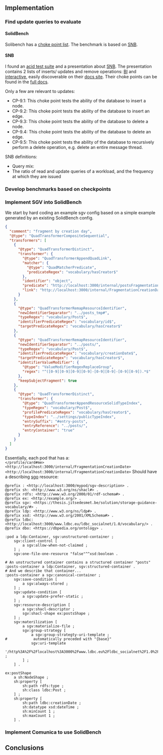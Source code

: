 ## Implementation

### Find update queries to evaluate

#### SolidBench
Solibench has a [choke point list](https://github.com/SolidBench/SolidBench.js/blob/master/docs/choke-points.md).
The benchmark is based on [SNB](#snb).

#### SNB
I found an [acid test suite](https://github.com/ldbc/ldbc_acid) and a presentation about [SNB](https://ldbcouncil.org/docs/presentations/ldbc-snb-2022-11.pdf).
The presentation contains 2 lists of inserts/ updates and remove operations:
[BI](https://ldbcouncil.org/ldbc_snb_docs/workload-bi.pdf) and [interactive](https://ldbcouncil.org/ldbc_snb_docs/workload-interactive-v1.pdf),
easily discoverable on their [docs site](https://ldbcouncil.org/ldbc_snb_docs/).
Their choke points can be found in the [full docs](https://ldbcouncil.org/ldbc_snb_docs/ldbc-snb-specification.pdf).

Only a few are relevant to updates:
* CP-9.1: This choke point tests the ability of the database to insert a node.
* CP-9.2: This choke point tests the ability of the database to insert an edge.
* CP-9.3: This choke point tests the ability of the database to delete a node.
* CP-9.4: This choke point tests the ability of the database to delete an edge.
* CP-9.5: This choke point tests the ability of the database to recursively perform a delete operation, e.g. delete an entire message thread.


SNB definitions:
* Query mix: 
* The ratio of read and update queries of a workload, and the frequency at which they are issued 


### Develop benchmarks based on checkpoints


### Implement SGV into SolidBench

We start by hard coding an example sgv config based on a simple example generated by an existing SolidBench config.

```json
{
  "comment": "fragment by creation day",
  "@type": "QuadTransformerCompositeSequential",
  "transformers": [
    {
      "@type": "QuadTransformerDistinct",
      "transformer": {
        "@type": "QuadTransformerAppendQuadLink",
        "matcher": {
          "@type": "QuadMatcherPredicate",
          "predicateRegex": "vocabulary/hasCreator$"
        },
        "identifier": "object",
        "predicate": "http://localhost:3000/internal/postsFragmentation",
        "link": "http://localhost:3000/internal/FragmentationCreationDate"
      }
    },
    {
      "@type": "QuadTransformerRemapResourceIdentifier",
      "newIdentifierSeparator": "../posts_tmp#",
      "typeRegex": "vocabulary/Post$",
      "identifierPredicateRegex": "vocabulary/id$",
      "targetPredicateRegex": "vocabulary/hasCreator$"
    },
    {
      "@type": "QuadTransformerRemapResourceIdentifier",
      "newIdentifierSeparator": "../posts/",
      "typeRegex": "vocabulary/Post$",
      "identifierPredicateRegex": "vocabulary/creationDate$",
      "targetPredicateRegex": "vocabulary/hasCreator$",
      "identifierValueModifier": {
        "@type": "ValueModifierRegexReplaceGroup",
        "regex": "^([0-9][0-9][0-9][0-9]-[0-9][0-9]-[0-9][0-9]).*$"
      },
      "keepSubjectFragment": true
    },
    {
      "@type": "QuadTransformerDistinct",
      "transformer": {
        "@type": "QuadTransformerAppendResourceSolidTypeIndex",
        "typeRegex": "vocabulary/Post$",
        "profilePredicateRegex": "vocabulary/hasCreator$",
        "typeIndex": "../settings/publicTypeIndex",
        "entrySuffix": "#entry-posts",
        "entryReference": "../posts/",
        "entryContainer": "true"
      }
    }
  ]
}
```

Essentially, each pod that has a:  
`</profile/card#me> <http://localhost:3000/internal/FragmentationCreationDate> <http://localhost:3000/internal/FragmentationCreationDate>`
Should have a describing [sgo](../storage-guidance-vocabulary/index.md) resource:
```turtle
@prefix : <http://localhost:3000/mypod/sgv-description> .
@prefix sh: <http://www.w3.org/ns/shacl#> .
@prefix rdfs: <http://www.w3.org/2000/01/rdf-schema#> .
@prefix ex: <http://example.org/> .
@prefix sgv: <https://thesis.jitsedesmet.be/solution/storage-guidance-vocabulary/#> .
@prefix ldp: <http://www.w3.org/ns/ldp#> .
@prefix xsd: <http://www.w3.org/2001/XMLSchema#> .
@prefix ldbc: <http://localhost:3000/www.ldbc.eu/ldbc_socialnet/1.0/vocabulary/> .
@prefix dbo: <https://dbpedia.org/ontology> .

:pod a ldp:Container, sgv:unstructured-container ;
    sgv:client-control [
        a sgv:allow-when-not-claimed ;
    ] ;
    sgv:one-file-one-resource "false"^^xsd:boolean .

# An unstructured container contains a structured container "posts"
:posts-container a ldp:Container, sgv:structured-container .
# And we describe that container...
:posts-container a sgv:canonical-container ;
    sgv:save-condition [
        a sgv:always-stored ;
    ] ;
    sgv:update-condition [
        a sgv:update-prefer-static ;
    ] ;
    sgv:resource-description [
        a sgv:shacl-descriptor ;
        sgv:shacl-shape ex:postsShape ;
    ] ;
    sgv:materilization [
        a sgv:materialize-file ;
        sgv:group-strategy [
            a sgv:group-strategty-uri-template ;
#            automatically preceded with "{base}"
            sgv:uri-template
                '/http%3A%2F%2Flocalhost%3A3000%2Fwww.ldbc.eu%2Fldbc_socialnet%2F1.0%2Fvocabulary%2FcreationDate:10' ;
        ] ;
    ] .

ex:postShape
    a sh:NodeShape ;
    sh:property [
        sh:path rdfs:type ;
        sh:class ldbc:Post ; 
    ] ;
    sh:property [
        sh:path ldbc:creationDate ;
        sh:datatype xsd:dateTime ;
        sh:minCount 1 ;
        sh:maxCount 1 ;
    ] .
```


### Implement Comunica to use SolidBench

## Conclusions


